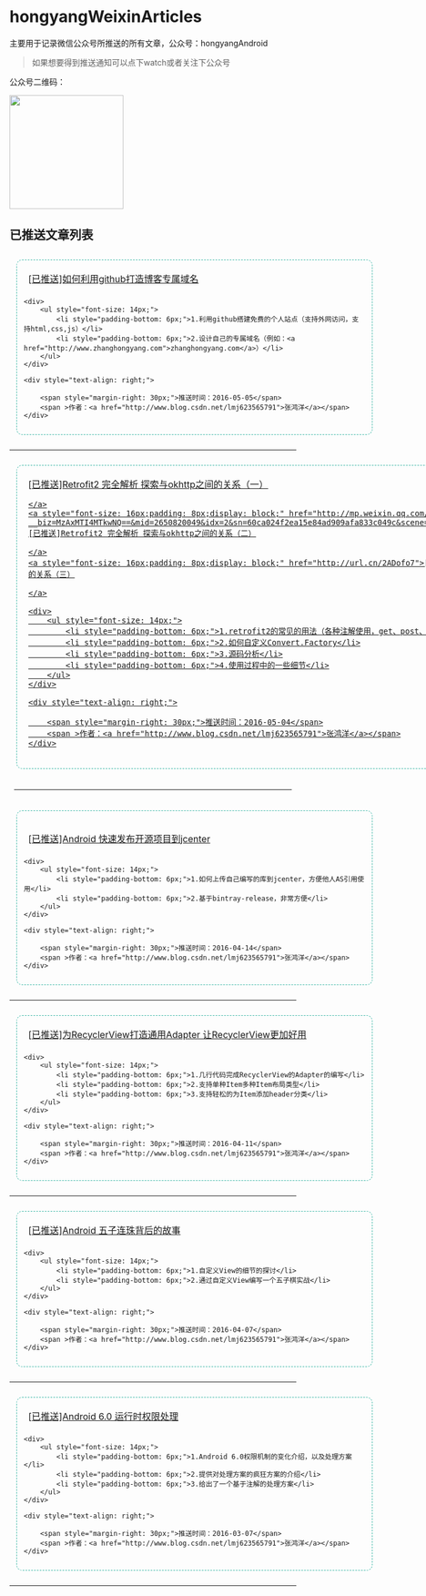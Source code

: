 # hongyangWeixinArticles
主要用于记录微信公众号所推送的所有文章，公众号：hongyangAndroid

>如果想要得到推送通知可以点下watch或者关注下公众号

公众号二维码：

<img  src="http://img.my.csdn.net/uploads/201501/30/1422600516_2905.jpg" width="200px"/>


## 已推送文章列表


<div style="border: 1px dashed rgba(36, 174, 156, 0.9);min-width:600px;display: inline-block;border-radius: 10px;padding: 12px;margin: 12px;">
    <a style="font-size: 16px;padding: 8px;display: block;" href="http://url.cn/27LM5lX">[已推送]如何利用github打造博客专属域名</a>

    <div>
        <ul style="font-size: 14px;">
            <li style="padding-bottom: 6px;">1.利用github搭建免费的个人站点（支持外网访问，支持html,css,js）</li>
            <li style="padding-bottom: 6px;">2.设计自己的专属域名（例如：<a href="http://www.zhanghongyang.com">zhanghongyang.com</a>）</li>
        </ul>
    </div>

    <div style="text-align: right;">

        <span style="margin-right: 30px;">推送时间：2016-05-05</span>
        <span >作者：<a href="http://www.blog.csdn.net/lmj623565791">张鸿洋</a></span>
    </div>

</div>

<hr/>


<div style="border: 1px dashed rgba(36, 174, 156, 0.9);min-width:600px;display: inline-block;border-radius: 10px;padding: 12px;margin: 12px;">
    <a style="font-size: 16px;padding: 8px;display: block;" href="http://url.cn/2JwrHcI">[已推送]Retrofit2 完全解析 探索与okhttp之间的关系（一）

    </a>
    <a style="font-size: 16px;padding: 8px;display: block;" href="http://mp.weixin.qq.com/s?__biz=MzAxMTI4MTkwNQ==&mid=2650820049&idx=2&sn=60ca024f2ea15e84ad909afa833c049c&scene=23&srcid=0505jJRqx6ufxDaOvRiMSwHL#rd">[已推送]Retrofit2 完全解析 探索与okhttp之间的关系（二）

    </a>
    <a style="font-size: 16px;padding: 8px;display: block;" href="http://url.cn/2ADofo7">[已推送]Retrofit2 完全解析 探索与okhttp之间的关系（三）

    </a>

    <div>
        <ul style="font-size: 14px;">
            <li style="padding-bottom: 6px;">1.retrofit2的常见的用法（各种注解使用，get、post、文件上传、下载等）</li>
            <li style="padding-bottom: 6px;">2.如何自定义Convert.Factory</li>
            <li style="padding-bottom: 6px;">3.源码分析</li>
            <li style="padding-bottom: 6px;">4.使用过程中的一些细节</li>
        </ul>
    </div>

    <div style="text-align: right;">

        <span style="margin-right: 30px;">推送时间：2016-05-04</span>
        <span >作者：<a href="http://www.blog.csdn.net/lmj623565791">张鸿洋</a></span>
    </div>

</div>

<hr/>

<div style="border: 1px dashed rgba(36, 174, 156, 0.9);min-width:600px;display: inline-block;border-radius: 10px;padding: 12px;margin: 12px;">
    <a style="font-size: 16px;padding: 8px;display: block;" href="http://url.cn/2Dzt8aP">[已推送]Android 快速发布开源项目到jcenter</a>

    <div>
        <ul style="font-size: 14px;">
            <li style="padding-bottom: 6px;">1.如何上传自己编写的库到jcenter，方便他人AS引用使用</li>
            <li style="padding-bottom: 6px;">2.基于bintray-release，非常方便</li>
        </ul>
    </div>

    <div style="text-align: right;">

        <span style="margin-right: 30px;">推送时间：2016-04-14</span>
        <span >作者：<a href="http://www.blog.csdn.net/lmj623565791">张鸿洋</a></span>
    </div>

</div>

<hr/>


<div style="border: 1px dashed rgba(36, 174, 156, 0.9);min-width:600px;display:inline-block;border-radius: 10px;padding: 12px;margin: 12px;">
    <a style="font-size: 16px;padding: 8px;display: block;" href="http://url.cn/29KhZAE">[已推送]为RecyclerView打造通用Adapter 让RecyclerView更加好用</a>

    <div>
        <ul style="font-size: 14px;">
            <li style="padding-bottom: 6px;">1.几行代码完成RecyclerView的Adapter的编写</li>
            <li style="padding-bottom: 6px;">2.支持单种Item多种Item布局类型</li>
            <li style="padding-bottom: 6px;">3.支持轻松的为Item添加header分类</li>
        </ul>
    </div>

    <div style="text-align: right;">

        <span style="margin-right: 30px;">推送时间：2016-04-11</span>
        <span >作者：<a href="http://www.blog.csdn.net/lmj623565791">张鸿洋</a></span>
    </div>

</div>

<hr/>

<div style="border: 1px dashed rgba(36, 174, 156, 0.9);min-width:600px;display: inline-block;border-radius: 10px;padding: 12px;margin: 12px;">
    <a style="font-size: 16px;padding: 8px;display: block;" href="http://url.cn/29KhZAE">[已推送]Android 五子连珠背后的故事</a>

    <div>
        <ul style="font-size: 14px;">
            <li style="padding-bottom: 6px;">1.自定义View的细节的探讨</li>
            <li style="padding-bottom: 6px;">2.通过自定义View编写一个五子棋实战</li>
        </ul>
    </div>

    <div style="text-align: right;">

        <span style="margin-right: 30px;">推送时间：2016-04-07</span>
        <span >作者：<a href="http://www.blog.csdn.net/lmj623565791">张鸿洋</a></span>
    </div>

</div>

<hr/>


<div style="border: 1px dashed rgba(36, 174, 156, 0.9);min-width:600px;display: inline-block;border-radius: 10px;padding: 12px;margin: 12px;">
    <a style="font-size: 16px;padding: 8px;display: block;" href="http://url.cn/2H7FaPx">[已推送]Android 6.0 运行时权限处理</a>

    <div>
        <ul style="font-size: 14px;">
            <li style="padding-bottom: 6px;">1.Android 6.0权限机制的变化介绍，以及处理方案</li>
            <li style="padding-bottom: 6px;">2.提供对处理方案的疯狂方案的介绍</li>
            <li style="padding-bottom: 6px;">3.给出了一个基于注解的处理方案</li>
        </ul>
    </div>

    <div style="text-align: right;">

        <span style="margin-right: 30px;">推送时间：2016-03-07</span>
        <span >作者：<a href="http://www.blog.csdn.net/lmj623565791">张鸿洋</a></span>
    </div>

</div>

<hr/>



